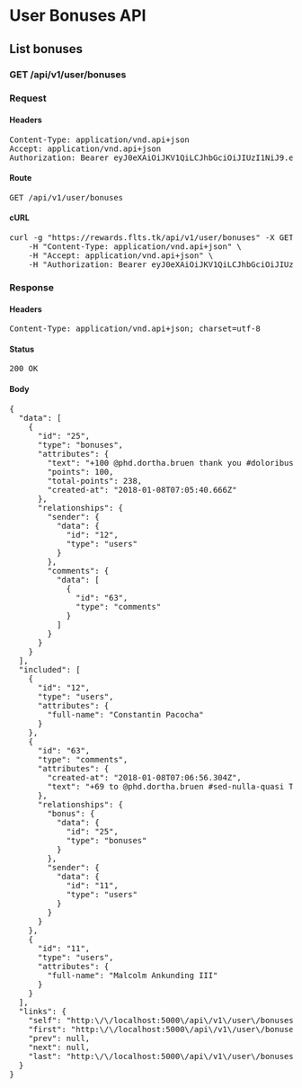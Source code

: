 # User Bonuses API

## List bonuses

### GET /api/v1/user/bonuses
### Request

#### Headers

<pre>Content-Type: application/vnd.api+json
Accept: application/vnd.api+json
Authorization: Bearer eyJ0eXAiOiJKV1QiLCJhbGciOiJIUzI1NiJ9.eyJleHAiOjE1MTA5MjE4NzMsInN1YiI6Mjc0fQ.E9QHRo7JSOSJxohX01VtQr7g7YYrP4pTa3GcDPPG2x8</pre>

#### Route

<pre>GET /api/v1/user/bonuses</pre>

#### cURL

<pre class="request">curl -g &quot;https://rewards.flts.tk/api/v1/user/bonuses&quot; -X GET \
	-H &quot;Content-Type: application/vnd.api+json&quot; \
	-H &quot;Accept: application/vnd.api+json&quot; \
	-H &quot;Authorization: Bearer eyJ0eXAiOiJKV1QiLCJhbGciOiJIUzI1NiJ9.eyJleHAiOjE1MTA5MjE4NzMsInN1YiI6Mjc0fQ.E9QHRo7JSOSJxohX01VtQr7g7YYrP4pTa3GcDPPG2x8&quot;</pre>

### Response

#### Headers

<pre>Content-Type: application/vnd.api+json; charset=utf-8</pre>

#### Status

<pre>200 OK</pre>

#### Body

<pre>{
  "data": [
    {
      "id": "25",
      "type": "bonuses",
      "attributes": {
        "text": "+100 @phd.dortha.bruen thank you #doloribus-nulla-dicta ",
        "points": 100,
        "total-points": 238,
        "created-at": "2018-01-08T07:05:40.666Z"
      },
      "relationships": {
        "sender": {
          "data": {
            "id": "12",
            "type": "users"
          }
        },
        "comments": {
          "data": [
            {
              "id": "63",
              "type": "comments"
            }
          ]
        }
      }
    }
  ],
  "included": [
    {
      "id": "12",
      "type": "users",
      "attributes": {
        "full-name": "Constantin Pacocha"
      }
    },
    {
      "id": "63",
      "type": "comments",
      "attributes": {
        "created-at": "2018-01-08T07:06:56.304Z",
        "text": "+69 to @phd.dortha.bruen #sed-nulla-quasi Thank you!"
      },
      "relationships": {
        "bonus": {
          "data": {
            "id": "25",
            "type": "bonuses"
          }
        },
        "sender": {
          "data": {
            "id": "11",
            "type": "users"
          }
        }
      }
    },
    {
      "id": "11",
      "type": "users",
      "attributes": {
        "full-name": "Malcolm Ankunding III"
      }
    }
  ],
  "links": {
    "self": "http:\/\/localhost:5000\/api\/v1\/user\/bonuses?page%5Bnumber%5D=1&page%5Bsize%5D=10",
    "first": "http:\/\/localhost:5000\/api\/v1\/user\/bonuses?page%5Bnumber%5D=1&page%5Bsize%5D=10",
    "prev": null,
    "next": null,
    "last": "http:\/\/localhost:5000\/api\/v1\/user\/bonuses?page%5Bnumber%5D=1&page%5Bsize%5D=10"
  }
}</pre>
